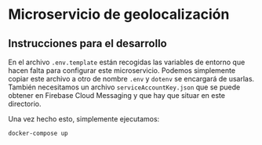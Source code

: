 # Microservicio de geolocalización

## Instrucciones para el desarrollo

En el archivo `.env.template` están recogidas las variables de entorno que hacen falta para configurar este microservicio.
Podemos simplemente copiar este archivo a otro de nombre `.env` y `dotenv` se encargará de usarlas.
También necesitamos un archivo `serviceAccountKey.json` que se puede obtener en Firebase Cloud Messaging y que hay que situar en este directorio.

Una vez hecho esto, simplemente ejecutamos:

```
docker-compose up
```
